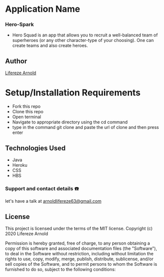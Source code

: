 # Application Name
### Hero-Spark

* Hero Squad is an app that allows you to recruit a well-balanced team of superheroes (or any other character-type of your choosing). One can create teams and also create heroes.
## Author
[Lifereze Arnold](https://github.com/lifereze)
# Setup/Installation Requirements
- Fork this repo
- Clone this repo
- Open terminal
- Navigate to appropriate directory using the cd command
- type in the command git clone and paste the url of clone and then press enter

## Technologies Used
- Java
- Heroku
- CSS
- HBS
### Support and contact details :phone:

let's have a talk at arnoldlifereze63@gmail.com
## License
This project is licensed under the terms of the MIT license. Copyright (c) 2020 Lifereze Arnold

Permission is hereby granted, free of charge, to any person obtaining a copy of this software and associated documentation files (the "Software"), to deal in the Software without restriction, including without limitation the rights to use, copy, modify, merge, publish, distribute, sublicense, and/or sell copies of the Software, and to permit persons to whom the Software is furnished to do so, subject to the following conditions:
